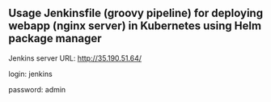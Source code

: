 ## Usage Jenkinsfile (groovy pipeline) for deploying webapp (nginx server) in Kubernetes using Helm package manager

Jenkins server URL: http://35.190.51.64/

login: jenkins

password: admin
